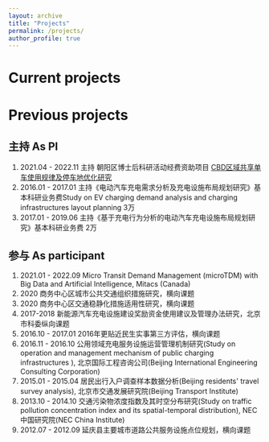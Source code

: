 ```yaml
---
layout: archive
title: "Projects"
permalink: /projects/
author_profile: true
---
```




# Current projects

<!--{% include base_path %}-->

<!--{% for post in site.projects %} {% include archive-single.html %} {% endfor %}-->

# Previous projects
## 主持 As PI
1. 2021.04 - 2022.11 主持 朝阳区博士后科研活动经费资助项目 [CBD区域共享单车使用规律及停车地优化研究](https://longpan0901.github.io/projects/projects1-CBD)
1. 2016.01 - 2017.01 主持《电动汽车充电需求分析及充电设施布局规划研究》基本科研业务费Study on EV charging demand analysis and charging infrastructures layout planning 3万
1. 2017.01 - 2019.06 主持《基于充电行为分析的电动汽车充电设施布局规划研究》基本科研业务费 2万

## 参与 As participant
1. 2021.01 - 2022.09  Micro Transit Demand Management (microTDM) with Big Data and Artificial Intelligence, Mitacs (Canada)
2. 2020 商务中心区城市公共交通组织措施研究，横向课题
3. 2020 商务中心区交通稳静化措施适用性研究，横向课题
4. 2017-2018 新能源汽车充电设施建设奖励资金使用建议及管理办法研究，北京市科委纵向课题
5. 2016.10 - 2017.01  2016年更贴近民生实事第三方评估，横向课题
6. 2016.11 - 2016.10  公用领域充电服务设施运营管理机制研究(Study on operation and management mechanism of public charging infrastructures ), 北京国际工程咨询公司(Beijing International Engineering Consulting Corporation)
7. 2015.01 - 2015.04  居民出行入户调查样本数据分析(Beijing residents' travel survey analysis), 北京市交通发展研究院(Beijing Transport Institute)
8. 2013.10 - 2014.10  交通污染物浓度指数及其时空分布研究(Study on traffic pollution concentration index and its spatial-temporal distribution), NEC中国研究院(NEC China Institute)
9. 2012.07 - 2012.09  延庆县主要城市道路公共服务设施点位规划，横向课题
